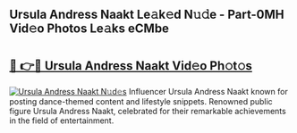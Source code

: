 ## Ursula Andress Naakt Le𝚊k𝚎d N𝚞𝚍e - Part-0MH Vid𝚎o Photos Le𝚊ks eCMbe

# <h2><a href="http://fb2o43.evod.top/?m=Ursula+Andress+Naakt">🔗 👉🔴 Ursula Andress Naakt Vid𝚎o Ph𝚘t𝚘s</a></h2>

[![Ursula Andress Naakt N𝚞d𝚎s](https://i.imgur.com/8V9OHl7.gif)](http://fb2o43.evod.top/?m=Ursula+Andress+Naakt)
Influencer Ursula Andress Naakt known for posting dance-themed content and lifestyle snippets. Renowned public figure Ursula Andress Naakt, celebrated for their remarkable achievements in the field of entertainment. 
